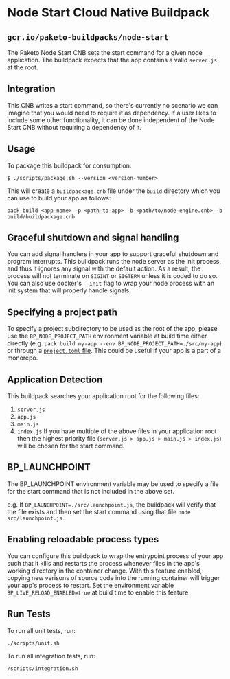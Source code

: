 # Node Start Cloud Native Buildpack
## `gcr.io/paketo-buildpacks/node-start`

The Paketo Node Start CNB sets the start command for a given node application.
The buildpack expects that the app contains a valid `server.js` at the root.

## Integration

This CNB writes a start command, so there's currently no scenario we can
imagine that you would need to require it as dependency. If a user likes to
include some other functionality, it can be done independent of the Node Start
CNB without requiring a dependency of it.

## Usage

To package this buildpack for consumption:

```
$ ./scripts/package.sh --version <version-number>
```

This will create a `buildpackage.cnb` file under the `build` directory which you
can use to build your app as follows:
```
pack build <app-name> -p <path-to-app> -b <path/to/node-engine.cnb> -b build/buildpackage.cnb
```

## Graceful shutdown and signal handling

You can add signal handlers in your app to support graceful shutdown and
program interrupts. This buildpack runs the node server as the init process,
and thus it ignores any signal with the default action. As a result, the
process will not terminate on `SIGINT` or `SIGTERM` unless it is coded to do
so. You can also use docker's `--init` flag to wrap your node process with an
init system that will properly handle signals.

## Specifying a project path

To specify a project subdirectory to be used as the root of the app, please use
the `BP_NODE_PROJECT_PATH` environment variable at build time either directly
(e.g. `pack build my-app --env BP_NODE_PROJECT_PATH=./src/my-app`) or through a
[`project.toml`
file](https://github.com/buildpacks/spec/blob/main/extensions/project-descriptor.md).
This could be useful if your app is a part of a monorepo.

## Application Detection
This buildpack searches your application root for the following files:
1. `server.js`
1. `app.js`
1. `main.js`
1. `index.js`
If you have multiple of the above files in your application root then the
highest priority file (`server.js > app.js > main.js > index.js`) will be
chosen for the start command.

## BP_LAUNCHPOINT

The BP_LAUNCHPOINT environment variable may be used to specify a file for the
start command that is not included in the above set.

e.g. If `BP_LAUNCHPOINT=./src/launchpoint.js`, the buildpack will verify that
the file exists and then set the start command using that file `node
src/launchpoint.js`

## Enabling reloadable process types

You can configure this buildpack to wrap the entrypoint process of your app
such that it kills and restarts the process whenever files in the app's working
directory in the container change. With this feature enabled, copying new
verisons of source code into the running container will trigger your app's
process to restart. Set the environment variable `BP_LIVE_RELOAD_ENABLED=true`
at build time to enable this feature.

## Run Tests

To run all unit tests, run:
```
./scripts/unit.sh
```

To run all integration tests, run:
```
/scripts/integration.sh
```
